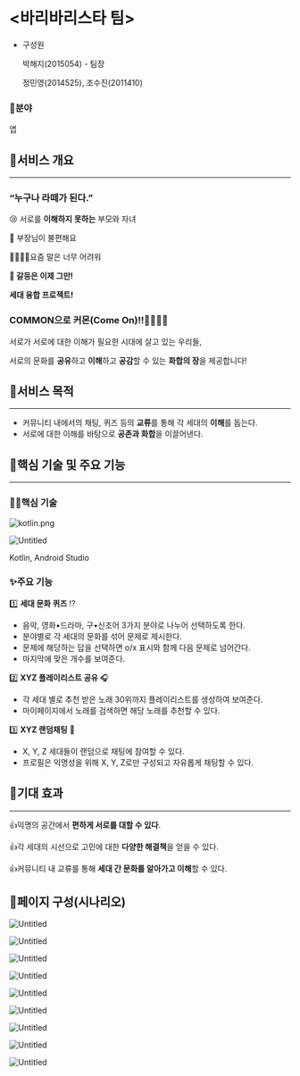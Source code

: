 # <바리바리스타 팀>

- 구성원
    
    박해지(2015054) - 팀장
    
    정민영(2014525), 조수진(2011410)

### 🔹분야

앱

## 🔶서비스 개요

---

### **“누구나 라떼가 된다.”**

😢 서로를 **이해하지 못하는** 부모와 자녀

🤬 부장님이 불편해요

🤷‍♀️🤦‍♀️요즘 말은 너무 어려워

**🙅 갈등은 이제 그만!**

**세대 융합 프로젝트!**

### **COMMON으로 커몬(Come On)!!**🙋‍♀️🙋‍♂️

서로가 서로에 대한 이해가 필요한 시대에 살고 있는 우리들,

서로의 문화를 **공유**하고 **이해**하고 **공감**할 수 있는 **화합의 장**을 제공합니다!

## 🔶서비스 목적

---

- 커뮤니티 내에서의 채팅, 퀴즈 등의 **교류**를 통해 각 세대의 **이해**를 돕는다.
- 서로에 대한 이해를 바탕으로 **공존과 화합**을 이끌어낸다.

## 🔶핵심 기술 및 주요 기능

---

### 🧑‍💻핵심 기술

![kotlin.png](https://s3-us-west-2.amazonaws.com/secure.notion-static.com/06e9556c-ffbc-482c-bb5e-5fb3cf11daa7/kotlin.png)

![Untitled](https://s3-us-west-2.amazonaws.com/secure.notion-static.com/c3a3fc13-6f0d-4333-b3dc-c235f6c00c09/Untitled.png)

Kotlin, Android Studio

### ✨주요 기능

1️⃣ **세대 문화 퀴즈** ⁉️

- 음악, 영화•드라마, 구•신조어 3가지 분야로 나누어 선택하도록 한다.
- 분야별로 각 세대의 문화를 섞어 문제로 제시한다.
- 문제에 해당하는 답을 선택하면 o/x 표시와 함께 다음 문제로 넘어간다.
- 마지막에 맞은 개수를 보여준다.

2️⃣ **XYZ 플레이리스트 공유** 🎧

- 각 세대 별로 추천 받은 노래 30위까지 플레이리스트를 생성하여 보여준다.
- 마이페이지에서 노래를 검색하면 해당 노래를 추천할 수 있다.

3️⃣ **XYZ 랜덤채팅** 💬

- X, Y, Z 세대들이 랜덤으로 채팅에 참여할 수 있다.
- 프로필은 익명성을 위해 X, Y, Z로만 구성되고 자유롭게 채팅할 수 있다.

## 🔶기대 효과

---

👍익명의 공간에서 **편하게 서로를 대할 수 있다**.

👍각 세대의 시선으로 고민에 대한 **다양한 해결책**을 얻을 수 있다.

👍커뮤니티 내 교류를 통해 **세대 간 문화를 알아가고 이해**할 수 있다.

## 🔶페이지 구성(시나리오)

![Untitled](https://s3-us-west-2.amazonaws.com/secure.notion-static.com/87624dca-75de-4470-b188-491513e39b13/Untitled.png)

![Untitled](https://s3-us-west-2.amazonaws.com/secure.notion-static.com/d8260587-15eb-4161-b532-fa99a8512ab1/Untitled.png)

![Untitled](https://s3-us-west-2.amazonaws.com/secure.notion-static.com/333253dc-11af-45e9-9523-f2b11f824bee/Untitled.png)

![Untitled](https://s3-us-west-2.amazonaws.com/secure.notion-static.com/a999a405-efab-492d-98a6-710dace8d7b5/Untitled.png)

![Untitled](https://s3-us-west-2.amazonaws.com/secure.notion-static.com/f28b9e6c-fc48-4b09-95d6-35c09c959ed7/Untitled.png)

![Untitled](https://s3-us-west-2.amazonaws.com/secure.notion-static.com/60066cb1-62af-429b-b238-d10b5fd513af/Untitled.png)

![Untitled](https://s3-us-west-2.amazonaws.com/secure.notion-static.com/f0f3930d-1195-41f3-9413-bd71483f5665/Untitled.png)

![Untitled](https://s3-us-west-2.amazonaws.com/secure.notion-static.com/c48763a3-9a3f-41c1-bf1a-9ccff223e8c2/Untitled.png)

![Untitled](https://s3-us-west-2.amazonaws.com/secure.notion-static.com/b2d1970c-c812-435c-87a0-4196792dbe1b/Untitled.png)
